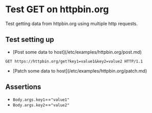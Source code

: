 # Test GET on httpbin.org

Test getting data from httpbin.org using multiple http requests.

## Test setting up

* [Post some data to host](<rootDir>/etc/examples/httpbin.org/post.md)

```http
GET https://httpbin.org/get?key1=value1&key2=value2 HTTP/1.1
```

* [Patch some data to host](<rootDir>/etc/examples/httpbin.org/patch.md)

## Assertions

* `Body.args.key1`==`"value1"`
* `Body.args.key2`==`"value2"`